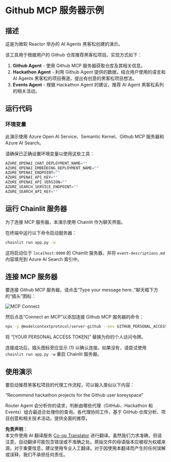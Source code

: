 <!--
CO_OP_TRANSLATOR_METADATA:
{
  "original_hash": "9bf0395cbc541ce8db2a9699c8678dfc",
  "translation_date": "2025-07-12T14:20:28+00:00",
  "source_file": "11-mcp/code_samples/github-mcp/README.md",
  "language_code": "zh"
}
-->
# Github MCP 服务器示例

## 描述

这是为微软 Reactor 举办的 AI Agents 黑客松创建的演示。

该工具用于根据用户的 Github 仓库推荐黑客松项目。实现方式如下：

1. **Github Agent** - 使用 Github MCP 服务器获取仓库及其相关信息。
2. **Hackathon Agent** - 利用 Github Agent 提供的数据，结合用户使用的语言和 AI Agents 黑客松的项目赛道，提出有创意的黑客松项目想法。
3. **Events Agent** - 根据 Hackathon Agent 的建议，推荐 AI Agent 黑客松系列的相关活动。

## 运行代码

### 环境变量

此演示使用 Azure Open AI Service、Semantic Kernel、Github MCP 服务器和 Azure AI Search。

请确保已正确设置环境变量以使用这些工具：

```python
AZURE_OPENAI_CHAT_DEPLOYMENT_NAME=""
AZURE_OPENAI_EMBEDDING_DEPLOYMENT_NAME=""
AZURE_OPENAI_ENDPOINT=""
AZURE_OPENAI_API_KEY=""
AZURE_OPENAI_API_VERSION=""
AZURE_SEARCH_SERVICE_ENDPOINT=""
AZURE_SEARCH_API_KEY=""
```

## 运行 Chainlit 服务器

为了连接 MCP 服务器，本演示使用 Chainlit 作为聊天界面。

在终端中运行以下命令启动服务器：

```bash
chainlit run app.py -w
```

这将启动位于 `localhost:8000` 的 Chainlit 服务器，并将 `event-descriptions.md` 内容填充到 Azure AI Search 索引中。

## 连接 MCP 服务器

要连接 Github MCP 服务器，请点击“Type your message here..”聊天框下方的“插头”图标：

![MCP Connect](../../../../../translated_images/mcp-chainlit-1.9154745f51c1f0437829df7624bff2f6268272f964f260fae8c7134d54e00f50.zh.png)

然后点击“Connect an MCP”以添加连接 Github MCP 服务器的命令：

```bash
npx -y @modelcontextprotocol/server-github --env GITHUB_PERSONAL_ACCESS_TOKEN=[YOUR PERSONAL ACCESS TOKEN]
```

将 “[YOUR PERSONAL ACCESS TOKEN]” 替换为你的个人访问令牌。

连接成功后，插头图标旁应显示 (1) 以确认连接。如果没有，请尝试使用 `chainlit run app.py -w` 重启 Chainlit 服务器。

## 使用演示

要启动推荐黑客松项目的代理工作流程，可以输入类似以下内容：

“Recommend hackathon projects for the Github user koreyspace”

Router Agent 会分析你的请求，判断由哪些代理（GitHub、Hackathon 和 Events）组合最适合处理你的查询。各代理协同工作，基于 GitHub 仓库分析、项目创意和相关技术活动，提供全面的推荐。

**免责声明**：  
本文件使用 AI 翻译服务 [Co-op Translator](https://github.com/Azure/co-op-translator) 进行翻译。虽然我们力求准确，但请注意，自动翻译可能包含错误或不准确之处。原始文件的母语版本应被视为权威来源。对于重要信息，建议使用专业人工翻译。对于因使用本翻译而产生的任何误解或误释，我们不承担任何责任。